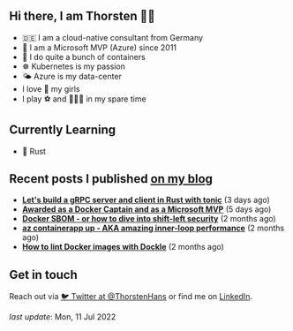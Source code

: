## Hi there, I am Thorsten 👋🏼

- 🇩🇪 I am a cloud-native consultant from Germany
- 🔷 I am a Microsoft MVP (Azure) since 2011
- 🐳 I do quite a bunch of containers
- ☸️ Kubernetes is my passion
- 🌤 Azure is my data-center
- I love 💞 my girls
- I play ⚽️ and 🏃🏻‍♂️ in my spare time

## Currently Learning

- 🦀 Rust

## Recent posts I published [on my blog](https://thorsten-hans.com)

- **[Let's build a gRPC server and client in Rust with tonic](https://www.thorsten-hans.com/grpc-services-in-rust-with-tonic/)** (3 days ago)
- **[Awarded as a Docker Captain and as a Microsoft MVP](https://www.thorsten-hans.com/awarded-as-docker-captain-and-microsoft-mvp/)** (5 days ago)
- **[Docker SBOM - or how to dive into shift-left security](https://www.thorsten-hans.com/docker-sbom-dive-into-shift-left-security/)** (2 months ago)
- **[az containerapp up - AKA amazing inner-loop performance](https://www.thorsten-hans.com/az-containerapp-aka-amazing-loop-performance/)** (2 months ago)
- **[How to lint Docker images with Dockle](https://www.thorsten-hans.com/lint-docker-images-with-dockle/)** (2 months ago)

## Get in touch

Reach out via [🐦 Twitter at @ThorstenHans](https://twitter.com/ThorstenHans) or find me on [LinkedIn](https://linkedin.com/in/ThorstenHans).

_last update_: Mon, 11 Jul 2022
